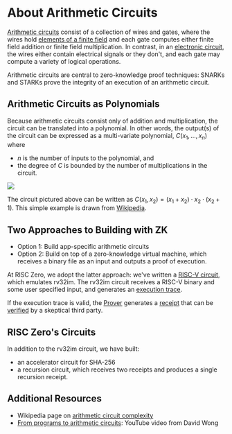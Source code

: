 # About Arithmetic Circuits

[Arithmetic circuits](https://en.wikipedia.org/wiki/Arithmetic_circuit_complexity) consist of a collection of wires and gates, where the wires hold [elements of a finite field](about-finite-fields.md) and each gate computes either finite field addition or finite field multiplication.
In contrast, in an [electronic circuit](https://en.wikipedia.org/wiki/Electronic_circuit), the wires either contain electrical signals or they don't, and each gate may compute a variety of logical operations.

Arithmetic circuits are central to zero-knowledge proof techniques: SNARKs and STARKs prove the integrity of an execution of an arithmetic circuit.

## Arithmetic Circuits as Polynomials

Because arithmetic circuits consist only of addition and multiplication, the circuit can be translated into a polynomial. In other words, the output(s) of the circuit can be expressed as a multi-variate polynomial, $C(x_1,\ldots,x_n)$ where

- $n$ is the number of inputs to the polynomial, and
- the degree of $C$ is bounded by the number of multiplications in the circuit.

![](assets/arithmeticcircuit.png)

The circuit pictured above can be written as $C(x_1, x_2) = (x_1+x_2)\cdot x_2 \cdot (x_2+1)$. This simple example is drawn from [Wikipedia](https://en.wikipedia.org/wiki/Arithmetic_circuit_complexity).

## Two Approaches to Building with ZK

- Option 1: Build app-specific arithmetic circuits
- Option 2: Build on top of a zero-knowledge virtual machine, which receives a binary file as an input and outputs a proof of execution.

At RISC Zero, we adopt the latter approach: we've written a [RISC-V circuit](https://docs.rs/risc0-circuit-rv32im), which emulates rv32im.
The rv32im circuit receives a RISC-V binary and some user specified input, and generates an [execution trace](../proof-system/what-is-a-trace.md).

If the execution trace is valid, the [Prover](https://docs.rs/risc0-zkvm/*/risc0_zkvm/trait.Prover.html) generates a [receipt] that can be [verified] by a skeptical third party.

## RISC Zero's Circuits

In addition to the rv32im circuit, we have built:

- an accelerator circuit for SHA-256
- a recursion circuit, which receives two receipts and produces a single recursion receipt.

## Additional Resources

- Wikipedia page on [arithmetic circuit complexity](https://en.wikipedia.org/wiki/Arithmetic_circuit_complexity)
- [From programs to arithmetic circuits](https://www.youtube.com/watch?v=0M0pAubEjz8\&list=PLBJMt6zV1c7Gh9Utg-Vng2V6EYVidTFCC\&index=4): YouTube video from David Wong

[receipt]: https://docs.rs/risc0-zkvm/*/risc0_zkvm/struct.Receipt.html
[verified]: https://docs.rs/risc0-zkvm/*/risc0_zkvm/struct.Receipt.html#method.verify

